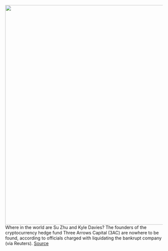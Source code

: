 <img src='https://cdn.vox-cdn.com/thumbor/WJB-o7O5J-Gj3uMJXrZTKHQhPJQ=/0x0:3000x2000/1200x800/filters:focal(1260x760:1740x1240)/cdn.vox-cdn.com/uploads/chorus_image/image/71097199/acastro_170726_1777_0008.0.jpg' width='700px' /><br/>
Where in the world are Su Zhu and Kyle Davies? The founders of the cryptocurrency hedge fund Three Arrows Capital (3AC) are nowhere to be found, according to officials charged with liquidating the bankrupt company (via Reuters).
<a href='https://www.theverge.com/2022/7/11/23204465/three-arrows-capita-3ac-liquidators-crypto-hedge-fund-cant-find-founders-kyle-davies-su-zhu'> Source <a/>